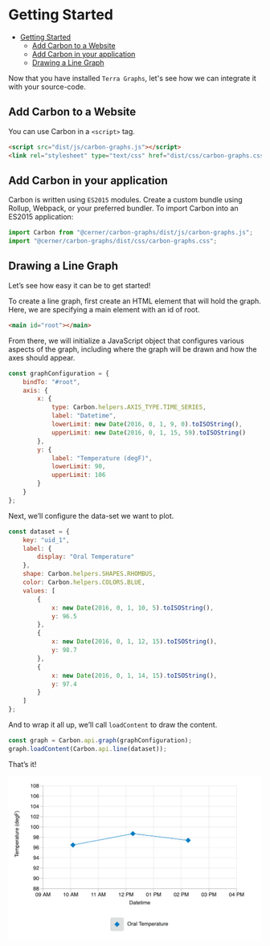 # Getting Started

-   [Getting Started](#getting-started)
    -   [Add Carbon to a Website](#add-carbon-to-a-website)
    -   [Add Carbon in your application](#add-carbon-in-your-application)
    -   [Drawing a Line Graph](#drawing-a-line-graph)

Now that you have installed `Terra Graphs`, let's see how we can integrate it with your source-code.

## Add Carbon to a Website

You can use Carbon in a `<script>` tag.

```html
<script src="dist/js/carbon-graphs.js"></script>
<link rel="stylesheet" type="text/css" href="dist/css/carbon-graphs.css" />
```

## Add Carbon in your application

Carbon is written using `ES2015` modules. Create a custom bundle using Rollup, Webpack, or your preferred bundler. To import Carbon into an ES2015 application:

```js
import Carbon from "@cerner/carbon-graphs/dist/js/carbon-graphs.js";
import "@cerner/carbon-graphs/dist/css/carbon-graphs.css";
```

## Drawing a Line Graph

Let’s see how easy it can be to get started!

To create a line graph, first create an HTML element that will hold the graph. Here, we are specifying a main element with an id of root.

```html
<main id="root"></main>
```

From there, we will initialize a JavaScript object that configures various aspects of the graph, including where the graph will be drawn and how the axes should appear.

```js
const graphConfiguration = {
    bindTo: "#root",
    axis: {
        x: {
            type: Carbon.helpers.AXIS_TYPE.TIME_SERIES,
            label: "Datetime",
            lowerLimit: new Date(2016, 0, 1, 9, 0).toISOString(),
            upperLimit: new Date(2016, 0, 1, 15, 59).toISOString()
        },
        y: {
            label: "Temperature (degF)",
            lowerLimit: 90,
            upperLimit: 106
        }
    }
};
```

Next, we’ll configure the data-set we want to plot.

```js
const dataset = {
    key: "uid_1",
    label: {
        display: "Oral Temperature"
    },
    shape: Carbon.helpers.SHAPES.RHOMBUS,
    color: Carbon.helpers.COLORS.BLUE,
    values: [
        {
            x: new Date(2016, 0, 1, 10, 5).toISOString(),
            y: 96.5
        },
        {
            x: new Date(2016, 0, 1, 12, 15).toISOString(),
            y: 98.7
        },
        {
            x: new Date(2016, 0, 1, 14, 15).toISOString(),
            y: 97.4
        }
    ]
};
```

And to wrap it all up, we’ll call `loadContent` to draw the content.

```js
const graph = Carbon.api.graph(graphConfiguration);
graph.loadContent(Carbon.api.line(dataset));
```

That’s it!

![Alt](../assets/carbon-getting-started.png "Getting Started")
